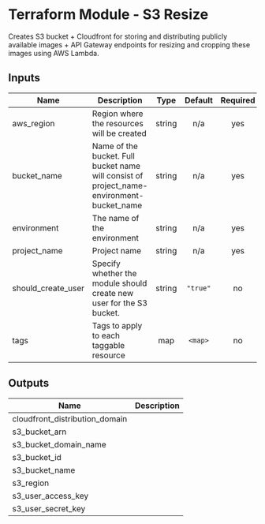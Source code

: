 Terraform Module - S3 Resize
============================

Creates S3 bucket + Cloudfront for storing and distributing publicly available images + API Gateway endpoints for resizing and cropping these images using AWS Lambda.

## Inputs

| Name | Description | Type | Default | Required |
|------|-------------|:----:|:-----:|:-----:|
| aws\_region | Region where the resources will be created | string | n/a | yes |
| bucket\_name | Name of the bucket. Full bucket name will consist of project_name-environment-bucket_name | string | n/a | yes |
| environment | The name of the environment | string | n/a | yes |
| project\_name | Project name | string | n/a | yes |
| should\_create\_user | Specify whether the module should create new user for the S3 bucket. | string | `"true"` | no |
| tags | Tags to apply to each taggable resource | map | `<map>` | no |

## Outputs

| Name | Description |
|------|-------------|
| cloudfront\_distribution\_domain |  |
| s3\_bucket\_arn |  |
| s3\_bucket\_domain\_name |  |
| s3\_bucket\_id |  |
| s3\_bucket\_name |  |
| s3\_region |  |
| s3\_user\_access\_key |  |
| s3\_user\_secret\_key |  |


